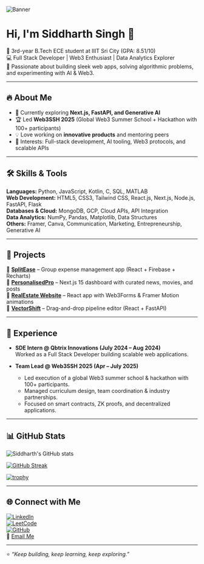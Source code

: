 <!-- Banner / Header -->
![Banner](https://raw.githubusercontent.com/abhisheknaiidu/abhisheknaiidu/master/code.gif)

# Hi, I'm Siddharth Singh 👋

🚀 3rd-year B.Tech ECE student at IIIT Sri City (GPA: 8.51/10)  
💻 Full Stack Developer | Web3 Enthusiast | Data Analytics Explorer  
📍 Passionate about building sleek web apps, solving algorithmic problems, and experimenting with AI & Web3.

---

## 🔥 About Me
- 🌱 Currently exploring **Next.js, FastAPI, and Generative AI**  
- 🏆 Led **Web3SSH 2025** (Global Web3 Summer School + Hackathon with 100+ participants)  
- 💡 Love working on **innovative products** and mentoring peers  
- 🎯 Interests: Full-stack development, AI tooling, Web3 protocols, and scalable APIs  

---

## 🛠️ Skills & Tools
**Languages:** Python, JavaScript, Kotlin, C, SQL, MATLAB  
**Web Development:** HTML5, CSS3, Tailwind CSS, React.js, Next.js, Node.js, FastAPI, Flask  
**Databases & Cloud:** MongoDB, GCP, Cloud APIs, API Integration  
**Data Analytics:** NumPy, Pandas, Matplotlib, Data Structures  
**Others:** Framer, Canva, Communication, Marketing, Entrepreneurship, Generative AI  

---

## 📂 Projects
🔹 [**SplitEase**](https://split-ease-nine.vercel.app/) – Group expense management app (React + Firebase + Recharts)  
🔹 [**PersonalisedPro**](https://github.com/Siddharth-singh2111/personalized-pro) – Next.js 15 dashboard with curated news, movies, and posts  
🔹 [**RealEstate Website**](https://realestate-siddharth-singhs-projects-630fec0e.vercel.app/) – React app with Web3Forms & Framer Motion animations  
🔹 [**VectorShift**](https://vector-shift-project.vercel.app/) – Drag-and-drop pipeline editor (React + FastAPI)  

---

## 💼 Experience
- **SDE Intern @ Qbtrix Innovations (July 2024 – Aug 2024)**  
  Worked as a Full Stack Developer building scalable web applications.  

- **Team Lead @ Web3SSH 2025 (Apr – July 2025)**  
  - Led execution of a global Web3 summer school & hackathon with 100+ participants.  
  - Managed curriculum design, team coordination & industry partnerships.  
  - Focused on smart contracts, ZK proofs, and decentralized applications.  

---

## 📊 GitHub Stats
![Siddharth's GitHub stats](https://github-readme-stats.vercel.app/api?username=Siddharth-singh2111&show_icons=true&theme=radical)

[![GitHub Streak](https://streak-stats.demolab.com/?user=Siddharth-singh2111&theme=dark)](https://git.io/streak-stats)

[![trophy](https://github-profile-trophy.vercel.app/?username=Siddharth-singh2111&theme=onedark)](https://github.com/ryo-ma/github-profile-trophy)

---

## 🌐 Connect with Me
[![LinkedIn](https://img.shields.io/badge/LinkedIn-blue?style=for-the-badge&logo=linkedin)](https://www.linkedin.com/in/siddharth-singh-dev/)  
[![LeetCode](https://img.shields.io/badge/LeetCode-orange?style=for-the-badge&logo=leetcode)](https://leetcode.com/u/Siddharth_Singh2711/)  
[![GitHub](https://img.shields.io/badge/GitHub-black?style=for-the-badge&logo=github)](https://github.com/Siddharth-singh2111)  
📧 [Email Me](mailto:siddharth.s23@iiits.in)

---
⭐️ *“Keep building, keep learning, keep exploring.”*
